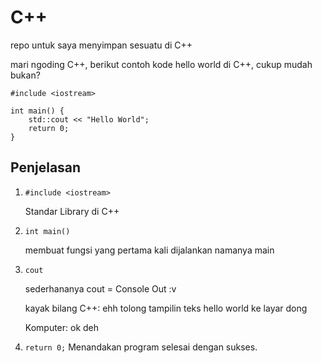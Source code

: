 # C++
repo untuk saya menyimpan sesuatu di C++

mari ngoding C++, berikut contoh kode hello world di C++, cukup mudah bukan?

```
#include <iostream> 

int main() { 
    std::cout << "Hello World";
    return 0;
}
```

## Penjelasan
1. `#include <iostream>`
    
    Standar Library di C++

2. `int main()`

    membuat fungsi yang pertama kali dijalankan namanya main

3. `cout`

    sederhananya cout = Console Out :v

    kayak bilang 
    C++: ehh tolong tampilin teks hello world ke layar dong

    Komputer: ok deh

4. `return 0;`
    Menandakan program selesai dengan sukses.